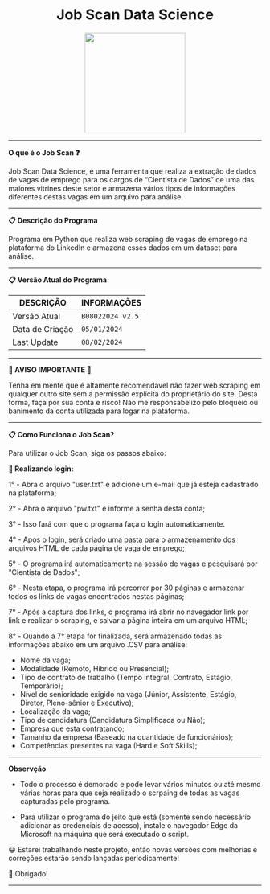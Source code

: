 <div align="center">
  <h1>
    <strong>Job Scan Data Science</strong>
  </h1>
  <img src="https://github.com/irdsb/job_scan_datascience_opensource/blob/main/IMG.jpg" width="200px" height="200px">
</div>

___

**O que é o Job Scan ❓**

Job Scan Data Science, é uma ferramenta que realiza a extração de dados de vagas de emprego para os cargos de “Cientista de Dados” de uma das maiores vitrines deste setor e armazena vários tipos de informações diferentes destas vagas em um arquivo para análise.

___

**📋 Descrição do Programa**

Programa em Python que realiza web scraping de vagas de emprego na plataforma do LinkedIn e armazena esses dados em um dataset para análise.
___

**📋 Versão Atual do Programa**

|DESCRIÇÃO       | INFORMAÇÕES     |
|----------------|-----------------|
|Versão Atual    |`B08022024 v2.5` |
|Data de Criação |`05/01/2024`     |
|Last Update     |`08/02/2024`     |

___

**🔴 AVISO IMPORTANTE 🔴**

Tenha em mente que é altamente recomendável não fazer web scraping em qualquer outro site sem a permissão explícita do proprietário do site.
Desta forma, faça por sua conta e risco! Não me responsabelizo pelo bloqueio ou banimento da conta utilizada para logar na plataforma.

___

**📋 Como Funciona o Job Scan?**

Para utilizar o Job Scan, siga os passos abaixo:

**🎯 Realizando login:**

1° - Abra o arquivo "user.txt" e adicione um e-mail que já esteja cadastrado na plataforma;

2° - Abra o arquivo "pw.txt" e informe a senha desta conta;

3° - Isso fará com que o programa faça o login automaticamente.

4° - Após o login, será criado uma pasta para o armazenamento dos arquivos HTML de cada página de vaga de emprego;
  
5° - O programa irá automaticamente na sessão de vagas e pesquisará por "Cientista de Dados";

6° - Nesta etapa, o programa irá percorrer por 30 páginas e armazenar todos os links de vagas encontrados nestas páginas;

7° - Após a captura dos links, o programa irá abrir no navegador link por link e realizar o scraping, e salvar a página inteira em um arquivo HTML;

8° - Quando a 7° etapa for finalizada, será armazenado todas as informações abaixo em um arquivo .CSV para análise:
- Nome da vaga; 
- Modalidade (Remoto, Híbrido ou Presencial); 
- Tipo de contrato de trabalho (Tempo integral, Contrato, Estágio, Temporário); 
- Nível de senioridade exigido na vaga (Júnior, Assistente, Estágio, Diretor, Pleno-sênior e Executivo); 
- Localização da vaga; 
- Tipo de candidatura (Candidatura Simplificada ou Não); 
- Empresa que esta contratando; 
- Tamanho da empresa (Baseado na quantidade de funcionários); 
- Competências presentes na vaga (Hard e Soft Skills);  

___

**Observção**

- Todo o processo é demorado e pode levar vários minutos ou até mesmo várias horas para que seja realizado o scrpaing de todas as vagas capturadas pelo programa.

- Para utilizar o programa do jeito que está (somente sendo necessário adicionar as credenciais de acesso), instale o navegador Edge da Microsoft na máquina que será executado o script.

😀 Estarei trabalhando neste projeto, então novas versões com melhorias e correções estarão sendo lançadas periodicamente!

🖖 Obrigado!

___

